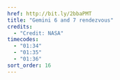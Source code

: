 ```yaml
---
href: http://bit.ly/2bbaPMT
title: "Gemini 6 and 7 rendezvous"
credits:
  - "Credit: NASA"
timecodes:
  - "01:34"
  - "01:35"
  - "01:36"
sort_order: 16
---
```

